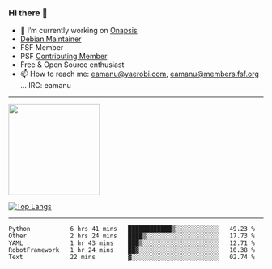 ### Hi there 👋


- 🔭 I’m currently working on [Onapsis](http://onapsis.com)
- [Debian Maintainer](https://qa.debian.org/developer.php?login=eamanu%40yaerobi.com)
- FSF Member
- PSF [Contributing Member](https://www.python.org/psf/membership/#what-membership-classes-are-there)
- Free & Open Source enthusiast 
- 📫 How to reach me: eamanu@yaerobi.com, eamanu@members.fsf.org ... IRC: eamanu

---

<img height="180em" src="https://github-readme-stats.vercel.app/api?theme=dark&username=eamanu&show_icons=true&hide_border=true&&count_private=true&include_all_commits=true" />

[![Top Langs](https://github-readme-stats.vercel.app/api/top-langs/?theme=dark&username=eamanu&layout=compact)](https://github.com/anuraghazra/github-readme-stats)

---

<!--START_SECTION:waka-->
```text
Python           6 hrs 41 mins   ████████████▒░░░░░░░░░░░░   49.23 % 
Other            2 hrs 24 mins   ████▒░░░░░░░░░░░░░░░░░░░░   17.73 % 
YAML             1 hr 43 mins    ███▒░░░░░░░░░░░░░░░░░░░░░   12.71 % 
RobotFramework   1 hr 24 mins    ██▓░░░░░░░░░░░░░░░░░░░░░░   10.38 % 
Text             22 mins         ▓░░░░░░░░░░░░░░░░░░░░░░░░   02.74 % 
```
<!--END_SECTION:waka-->
